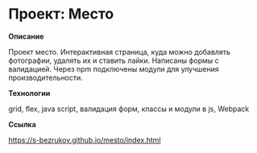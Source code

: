 # Проект: Место

**Описание**

Проект место.
Интерактивная страница, куда можно добавлять фотографии, удалять их и ставить лайки.
Написаны формы с валидацией. 
Через npm подключены модули для улучшения производительности.

**Технологии**

grid, flex, java script, валидация форм, классы и модули в js, Webpack

**Ссылка**

https://s-bezrukov.github.io/mesto/index.html


